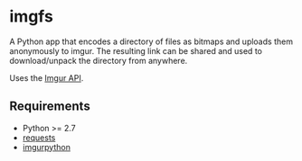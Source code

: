 imgfs
=====

A Python app that encodes a directory of files as bitmaps and uploads them
anonymously to imgur. The resulting link can be shared and used to
download/unpack the directory from anywhere.

Uses the [Imgur API](http://api.imgur.com/).

Requirements
------------

- Python >= 2.7
- [requests](http://docs.python-requests.org/en/latest/user/install/)
- [imgurpython](https://github.com/Imgur/imgurpython)
